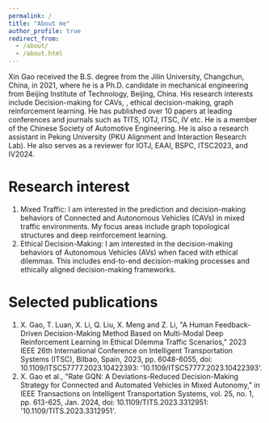 ```yaml
---
permalink: /
title: "About me"
author_profile: true
redirect_from: 
  - /about/
  - /about.html
---
```

Xin Gao received the B.S. degree from the Jilin University, Changchun, China, in 2021, where he is a Ph.D. candidate in mechanical engineering from Beijing Institute of Technology, Beijing, China. His research interests include Decision-making for CAVs, , ethical decision-making, graph reinforcement learning. He has published over 10 papers at leading conferences and journals such as TITS, IOTJ, ITSC, IV etc. He is a member of the Chinese Society of Automotive Engineering. He is also a research assistant in Peking University (PKU Alignment and Interaction Research Lab). He also serves as a reviewer for IOTJ, EAAI, BSPC, ITSC2023, and IV2024.

Research interest
======
1. Mixed Traffic: I am interested in the prediction and decision-making behaviors of Connected and Autonomous Vehicles (CAVs) in mixed traffic environments. My focus areas include graph topological structures and deep reinforcement learning.
2. Ethical Decision-Making: I am interested in the decision-making behaviors of Autonomous Vehicles (AVs) when faced with ethical dilemmas. This includes end-to-end decision-making processes and ethically aligned decision-making frameworks.

   
Selected publications
======
1. X. Gao, T. Luan, X. Li, Q. Liu, X. Meng and Z. Li, "A Human Feedback-Driven Decision-Making Method Based on Multi-Modal Deep Reinforcement Learning in Ethical Dilemma Traffic Scenarios," 2023 IEEE 26th International Conference on Intelligent Transportation Systems (ITSC), Bilbao, Spain, 2023, pp. 6048-6055, doi: 10.1109/ITSC57777.2023.10422393: '10.1109/ITSC57777.2023.10422393'.
2. X. Gao et al., "Rate GQN: A Deviations-Reduced Decision-Making Strategy for Connected and Automated Vehicles in Mixed Autonomy," in IEEE Transactions on Intelligent Transportation Systems, vol. 25, no. 1, pp. 613-625, Jan. 2024, doi: 10.1109/TITS.2023.3312951: '10.1109/TITS.2023.3312951'.

